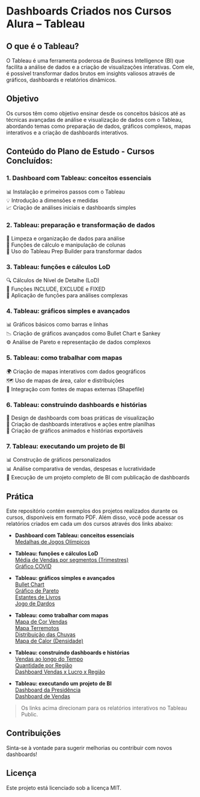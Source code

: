 # Dashboards Criados nos Cursos Alura – Tableau

## O que é o Tableau?

O Tableau é uma ferramenta poderosa de Business Intelligence (BI) que facilita a análise de dados e a criação de visualizações interativas. Com ele, é possível transformar dados brutos em insights valiosos através de gráficos, dashboards e relatórios dinâmicos.

## Objetivo

Os cursos têm como objetivo ensinar desde os conceitos básicos até as técnicas avançadas de análise e visualização de dados com o Tableau, abordando temas como preparação de dados, gráficos complexos, mapas interativos e a criação de dashboards interativos.

## Conteúdo do Plano de Estudo - Cursos Concluídos:

### 1. Dashboard com Tableau: conceitos essenciais
📊 Instalação e primeiros passos com o Tableau  
💡 Introdução a dimensões e medidas  
📈 Criação de análises iniciais e dashboards simples

### 2. Tableau: preparação e transformação de dados
🧹 Limpeza e organização de dados para análise  
🔢 Funções de cálculo e manipulação de colunas  
🔄 Uso do Tableau Prep Builder para transformar dados

### 3. Tableau: funções e cálculos LoD
🔍 Cálculos de Nível de Detalhe (LoD)  
🔑 Funções INCLUDE, EXCLUDE e FIXED  
📐 Aplicação de funções para análises complexas

### 4. Tableau: gráficos simples e avançados
📊 Gráficos básicos como barras e linhas  
📉 Criação de gráficos avançados como Bullet Chart e Sankey  
⚙️ Análise de Pareto e representação de dados complexos

### 5. Tableau: como trabalhar com mapas
🌍 Criação de mapas interativos com dados geográficos  
🗺️ Uso de mapas de área, calor e distribuições  
📍 Integração com fontes de mapas externas (Shapefile)

### 6. Tableau: construindo dashboards e histórias
🎨 Design de dashboards com boas práticas de visualização  
🔄 Criação de dashboards interativos e ações entre planilhas  
🎥 Criação de gráficos animados e histórias exportáveis

### 7. Tableau: executando um projeto de BI
📊 Construção de gráficos personalizados  
📊 Análise comparativa de vendas, despesas e lucratividade  
🚀 Execução de um projeto completo de BI com publicação de dashboards

## Prática

Este repositório contém exemplos dos projetos realizados durante os cursos, disponíveis em formato PDF. Além disso, você pode acessar os relatórios criados em cada um dos cursos através dos links abaixo:

- **Dashboard com Tableau: conceitos essenciais**  
  [Medalhas de Jogos Olímpicos](https://public.tableau.com/views/Livro007_17356493780060/DashboardMedalhas?:language=pt-BR&:sid=&:redirect=auth&:display_count=n&:origin=viz_share_link)

- **Tableau: funções e cálculos LoD**  
  [Média de Vendas por segmentos (Trimestres)](https://public.tableau.com/views/Livro033_17362038709610/PRATICANDOEXLUDE?:language=pt-BR&:sid=&:redirect=auth&:display_count=n&:origin=viz_share_link)  
  [Gráfico COVID](https://public.tableau.com/views/LivroCOVID_17361000045150/GrficoCOVID?:language=pt-BR&:sid=&:redirect=auth&:display_count=n&:origin=viz_share_link)

- **Tableau: gráficos simples e avançados**  
  [Bullet Chart](https://public.tableau.com/views/Livro037_17362993403350/BulletChart3?:language=pt-BR&:sid=&:redirect=auth&:display_count=n&:origin=viz_share_link)  
  [Gráfico de Pareto](https://public.tableau.com/views/Livro043_17363555597770/GrficodePareto3?:language=pt-BR&:sid=&:redirect=auth&:display_count=n&:origin=viz_share_link)  
  [Estantes de Livros](https://public.tableau.com/views/Livro045_17363740246140/EstantesdeLivros?:language=pt-BR&:sid=&:redirect=auth&:display_count=n&:origin=viz_share_link)  
  [Jogo de Dardos](https://public.tableau.com/views/Livro046_17363769473280/JogodeDardos?:language=pt-BR&:sid=&:redirect=auth&:display_count=n&:origin=viz_share_link)

- **Tableau: como trabalhar com mapas**  
  [Mapa de Cor Vendas](https://public.tableau.com/views/Livro052_17364463581340/MapaSimples2?:language=pt-BR&:sid=&:redirect=auth&:display_count=n&:origin=viz_share_link)  
  [Mapa Terremotos](https://public.tableau.com/views/Livro053_17364593263290/Planilha2?:language=pt-BR&:sid=&:redirect=auth&:display_count=n&:origin=viz_share_link)  
  [Distribuição das Chuvas](https://public.tableau.com/views/Livro054_17364606433410/DadosDistribuidos?:language=pt-BR&:sid=&:redirect=auth&:display_count=n&:origin=viz_share_link)  
  [Mapa de Calor (Densidade)](https://public.tableau.com/views/Livro055_17364617982370/Densidade?:language=pt-BR&:sid=&:redirect=auth&:display_count=n&:origin=viz_share_link)

- **Tableau: construindo dashboards e histórias**  
  [Vendas ao longo do Tempo](https://public.tableau.com/views/Livro070_17367681801750/DashboardFibonacci?:language=pt-BR&:sid=&:redirect=auth&:display_count=n&:origin=viz_share_link)  
  [Quantidade por Região](https://public.tableau.com/views/Livro076_17367738531990/MapaeTabela?:language=pt-BR&:sid=&:redirect=auth&:display_count=n&:origin=viz_share_link)  
  [Dashboard Vendas x Lucro x Região](https://public.tableau.com/views/Livro078_17367817298420/PainelAnimado?:language=pt-BR&:sid=&:redirect=auth&:display_count=n&:origin=viz_share_link)

- **Tableau: executando um projeto de BI**  
  [Dashboard da Presidência](https://public.tableau.com/views/LivroProjetoFinal012_17369451918220/Presidencia?:language=pt-BR&:sid=&:redirect=auth&:display_count=n&:origin=viz_share_link)  
  [Dashboard de Vendas](https://public.tableau.com/views/LivroProjetoFinal013_17369463206410/Vendas?:language=pt-BR&:sid=&:redirect=auth&:display_count=n&:origin=viz_share_link)

> Os links acima direcionam para os relatórios interativos no Tableau Public.

## Contribuições

Sinta-se à vontade para sugerir melhorias ou contribuir com novos dashboards!

## Licença

Este projeto está licenciado sob a licença MIT.
